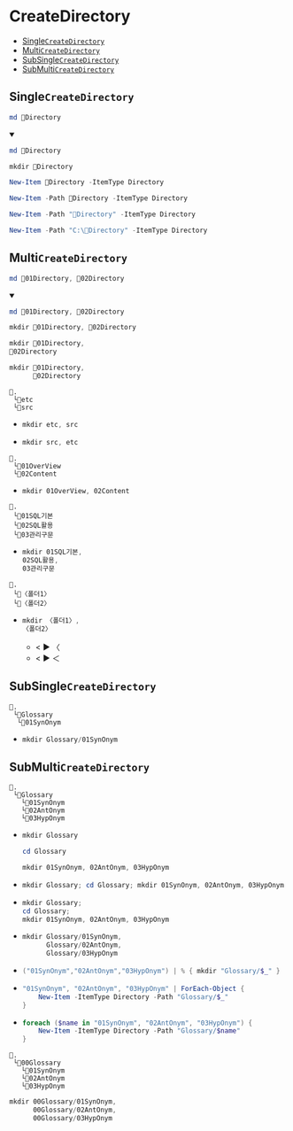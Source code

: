 # CreateDirectory
- [Single`CreateDirectory`](#singlecreatedirectory)
- [Multi`CreateDirectory`](#multicreatedirectory)
- [SubSingle`CreateDirectory`](#subsinglecreatedirectory)
- [SubMulti`CreateDirectory`](#submulticreatedirectory)


## Single`CreateDirectory`
```ps1
md 📁Directory
```
<details open>
    <summary></summary>

```ps1
md 📁Directory
```
```ps1
mkdir 📁Directory
```
```ps1
New-Item 📁Directory -ItemType Directory
```
```ps1
New-Item -Path 📁Directory -ItemType Directory
```
```ps1
New-Item -Path "📁Directory" -ItemType Directory
```
```ps1
New-Item -Path "C:\📁Directory" -ItemType Directory
```
</details>


## Multi`CreateDirectory`
```ps1
md 📁01Directory, 📁02Directory
```
<details open>
    <summary></summary>

```ps1
md 📁01Directory, 📁02Directory
```
```ps1
mkdir 📁01Directory, 📁02Directory
```
```ps1
mkdir 📁01Directory, 
📁02Directory
```
```ps1
mkdir 📁01Directory, 
      📁02Directory
```
</details>


```
📌.
 └📁etc
 └📁src
```
- ```ps1
  mkdir etc, src
  ```
- ```ps1
  mkdir src, etc
  ```

  
```
📌.
 └📁01OverView
 └📁02Content
```
- ```ps1
  mkdir 01OverView, 02Content
  ```


```
📌.
 └📁01SQL기본
 └📁02SQL활용
 └📁03관리구문
```
- ```ps1
  mkdir 01SQL기본, 
  02SQL활용,
  03관리구문
  ```


```
📌.
 └📁〈폴더1〉
 └📁〈폴더2〉
```
- ```ps1
  mkdir 〈폴더1〉, 
  〈폴더2〉
  ```
  - < ▶️ 〈   
  - < ▶️ ＜



## SubSingle`CreateDirectory`
```
📌.
 └📁Glossary
  └📁01SynOnym
```
- ```ps1
  mkdir Glossary/01SynOnym
  ```

## SubMulti`CreateDirectory`
```
📌.
 └📁Glossary
   └📁01SynOnym
   └📁02AntOnym
   └📁03HypOnym
```

- ```ps1
  mkdir Glossary
  ```
  ```ps1
  cd Glossary
  ```
  ```ps1
  mkdir 01SynOnym, 02AntOnym, 03HypOnym
  ```
- ```ps1
  mkdir Glossary; cd Glossary; mkdir 01SynOnym, 02AntOnym, 03HypOnym
  ```
- ```ps1
  mkdir Glossary; 
  cd Glossary; 
  mkdir 01SynOnym, 02AntOnym, 03HypOnym
  ```
- ```ps1
  mkdir Glossary/01SynOnym,
        Glossary/02AntOnym,
        Glossary/03HypOnym
  ```
- ```ps1
  ("01SynOnym","02AntOnym","03HypOnym") | % { mkdir "Glossary/$_" }
  ```
- ```ps1
  "01SynOnym", "02AntOnym", "03HypOnym" | ForEach-Object {
      New-Item -ItemType Directory -Path "Glossary/$_"
  }
  ```
- ```ps1
  foreach ($name in "01SynOnym", "02AntOnym", "03HypOnym") {
      New-Item -ItemType Directory -Path "Glossary/$name"
  }
  ```



```
📌.
 └📁00Glossary
   └📁01SynOnym
   └📁02AntOnym
   └📁03HypOnym
```
```ps1
mkdir 00Glossary/01SynOnym,
      00Glossary/02AntOnym,
      00Glossary/03HypOnym
```
